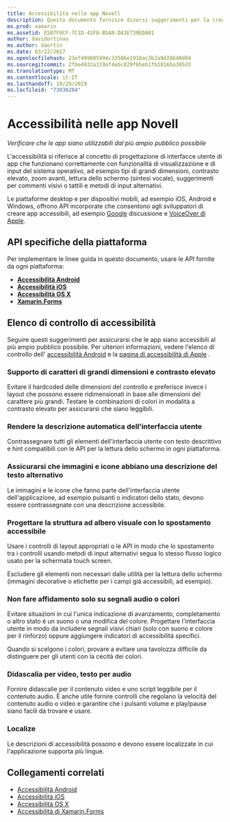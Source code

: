 ```yaml
---
title: Accessibilità nelle app Novell
description: Questo documento fornisce diversi suggerimenti per la creazione di app accessibili. Sono inclusi, ad esempio, consigli su tipi di carattere di grandi dimensioni, contrasto elevato, interfacce autodescrittive e altro ancora.
ms.prod: xamarin
ms.assetid: E587F0CF-7C1D-41F8-B5A8-DA3E738EDA81
author: davidortinau
ms.author: daortin
ms.date: 03/22/2017
ms.openlocfilehash: 23ef499005994c33586e1918ac3b2a9d28640d04
ms.sourcegitcommit: 2fbe4932a319af4ebc829f65eb1fb1816ba305d3
ms.translationtype: MT
ms.contentlocale: it-IT
ms.lasthandoff: 10/29/2019
ms.locfileid: "73030284"
---
```

# <a name="accessibility-in-xamarin-apps"></a>Accessibilità nelle app Novell

_Verificare che le app siano utilizzabili dal più ampio pubblico possibile_

L'accessibilità si riferisce al concetto di progettazione di interfacce utente di app che funzionano correttamente con funzionalità di visualizzazione e di input del sistema operativo, ad esempio tipi di grandi dimensioni, contrasto elevato, zoom avanti, lettura dello schermo (sintesi vocale), suggerimenti per commenti visivi o tattili e metodi di input alternativi.

Le piattaforme desktop e per dispositivi mobili, ad esempio iOS, Android e Windows, offrono API incorporate che consentono agli sviluppatori di creare app accessibili, ad esempio [Google](https://play.google.com/store/apps/details?id=com.google.android.marvin.talkback) discussione e [VoiceOver di Apple](https://www.apple.com/accessibility/ios/voiceover/).

## <a name="platform-specific-apis"></a>API specifiche della piattaforma

Per implementare le linee guida in questo documento, usare le API fornite da ogni piattaforma:

- [**Accessibilità Android**](~/android/app-fundamentals/accessibility.md)
- [**Accessibilità iOS**](~/ios/app-fundamentals/accessibility.md)
- [**Accessibilità OS X**](~/mac/app-fundamentals/accessibility.md)
- [**Xamarin.Forms**](~/xamarin-forms/app-fundamentals/accessibility/index.md)

<a name="checklist" />

## <a name="accessibility-checklist"></a>Elenco di controllo di accessibilità

Seguire questi suggerimenti per assicurarsi che le app siano accessibili al più ampio pubblico possibile. Per ulteriori informazioni, vedere l'elenco di controllo dell' [accessibilità Android](https://developer.android.com/training/accessibility/testing.html) e la [pagina di accessibilità di Apple](https://www.apple.com/accessibility/) .

### <a name="support-large-fonts-and-high-contrast"></a>Supporto di caratteri di grandi dimensioni e contrasto elevato

Evitare il hardcoded delle dimensioni del controllo e preferisce invece i layout che possono essere ridimensionati in base alle dimensioni del carattere più grandi.
Testare le combinazioni di colori in modalità a contrasto elevato per assicurarsi che siano leggibili.

### <a name="make-the-user-interface-self-describing"></a>Rendere la descrizione automatica dell'interfaccia utente

Contrassegnare tutti gli elementi dell'interfaccia utente con testo descrittivo e hint compatibili con le API per la lettura dello schermo in ogni piattaforma.

### <a name="ensure-that-images-and-icons-have-an-alternate-text-description"></a>Assicurarsi che immagini e icone abbiano una descrizione del testo alternativo

Le immagini e le icone che fanno parte dell'interfaccia utente dell'applicazione, ad esempio pulsanti o indicatori dello stato, devono essere contrassegnate con una descrizione accessibile.

### <a name="design-the-visual-tree-with-accessible-navigation-in-mind"></a>Progettare la struttura ad albero visuale con lo spostamento accessibile

Usare i controlli di layout appropriati o le API in modo che lo spostamento tra i controlli usando metodi di input alternativi segua lo stesso flusso logico usato per la schermata touch screen.

Escludere gli elementi non necessari dalle utilità per la lettura dello schermo (immagini decorative o etichette per i campi già accessibili, ad esempio).

### <a name="dont-rely-on-audio-or-color-cues-alone"></a>Non fare affidamento solo su segnali audio o colori

Evitare situazioni in cui l'unica indicazione di avanzamento, completamento o altro stato è un suono o una modifica del colore. Progettare l'interfaccia utente in modo da includere segnali visivi chiari (solo con suono e colore per il rinforzo) oppure aggiungere indicatori di accessibilità specifici.

Quando si scelgono i colori, provare a evitare una tavolozza difficile da distinguere per gli utenti con la cecità dei colori.

### <a name="captioning-for-video-text-for-audio"></a>Didascalia per video, testo per audio

Fornire didascalie per il contenuto video e uno script leggibile per il contenuto audio. È anche utile fornire controlli che regolano la velocità del contenuto audio o video e garantire che i pulsanti volume e play/pause siano facili da trovare e usare.

### <a name="localize"></a>Localize

Le descrizioni di accessibilità possono e devono essere localizzate in cui l'applicazione supporta più lingue.

## <a name="related-links"></a>Collegamenti correlati

- [Accessibilità Android](~/android/app-fundamentals/accessibility.md)
- [Accessibilità iOS](~/ios/app-fundamentals/accessibility.md)
- [Accessibilità OS X](~/mac/app-fundamentals/accessibility.md)
- [Accessibilità di Xamarin.Forms](~/xamarin-forms/app-fundamentals/accessibility/index.md)

